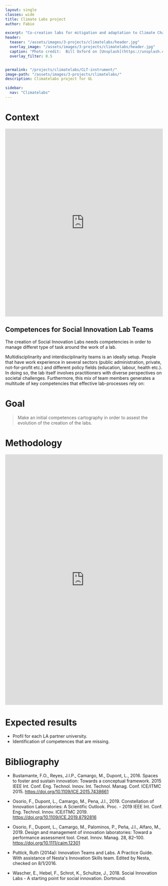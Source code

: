 ```yaml
---
layout: single
classes: wide
title: Climate Labs project
author: Fabio

excerpt: "Co-creation labs for mitigation and adaptation to Climate Change"
header:
  teaser: "/assets/images/3-projects/climatelabs/header.jpg"
  overlay_image: "/assets/images/3-projects/climatelabs/header.jpg"
  caption: "Photo credit:  Bill Oxford on [Unsplash](https://unsplash.com/@bill_oxford)"
  overlay_filter: 0.5


permalink: "/projects/climatelabs/CLT-instrument/"
image-path: "/assets/images/3-projects/climatelabs/"
description: Climatelabs project for UL

sidebar:
  nav: "Climatelabs"
---
```






# Context


<iframe src="https://docs.google.com/presentation/d/e/2PACX-1vQw_QU_uWtS3CGZEmk-nl53aVgDsLJ3dO0O3bFelmv0fLvQBeeGaTQj9pJ1C7wluA/embed?start=false&loop=false&delayms=60000" frameborder="0" width="100%" height="600" allowfullscreen="true" mozallowfullscreen="true" webkitallowfullscreen="true"></iframe>


## Competences for Social Innovation Lab Teams


The creation of Social Innovation Labs needs competencies in order to manage differet type of task around the work of a lab.

Multidisciplinarity and interdisciplinarity teams is an ideally setup.
People that have work experience in several sectors (public administration, private, not-for-profit etc.) and different policy fields (education, labour, health etc.). 
In doing so,  the lab itself involves practitioners with diverse perspectives on societal challenges. 
Furthermore, this mix of team members generates a multitude of key competencies that effective lab-processes rely on:


# Goal

> Make an initial competences cartography in order to assest the evolution of the creation of the labs. 



# Methodology


<iframe src="https://docs.google.com/forms/d/e/1FAIpQLSeEiLlovi-aSWV98MwyBpxF4EmIMEjsa_6edbvvsqL5I0i6Wg/viewform?embedded=true" width="100%" height="800" frameborder="0" marginheight="0" marginwidth="0">Loading…</iframe>



# Expected results

- Profil for each LA partner university.
- Identification of competences that are missing. 




# Bibliography

- Bustamante, F.O., Reyes, J.I.P., Camargo, M., Dupont, L., 2016. Spaces to foster and sustain innovation: Towards a conceptual framework. 2015 IEEE Int. Conf. Eng. Technol. Innov. Int. Technol. Manag. Conf. ICE/ITMC 2015. https://doi.org/10.1109/ICE.2015.7438661
- Osorio, F., Dupont, L., Camargo, M., Pena, J.I., 2019. Constellation of Innovation Laboratories: A Scientific Outlook. Proc. - 2019 IEEE Int. Conf. Eng. Technol. Innov. ICE/ITMC 2019. https://doi.org/10.1109/ICE.2019.8792816
- Osorio, F., Dupont, L., Camargo, M., Palominos, P., Peña, J.I., Alfaro, M., 2019. Design and management of innovation laboratories: Toward a performance assessment tool. Creat. Innov. Manag. 28, 82–100. https://doi.org/10.1111/caim.12301

- Puttick, Ruth (2014a): Innovation Teams and Labs. A Practice Guide. With assistance of Nesta's Innovation Skills team. Edited by Nesta, checked on 8/1/2016.

- Wascher, E., Hebel, F., Schrot, K., Schultze, J., 2018. Social Innovation Labs - A starting point for social innovation. Dortmund.
